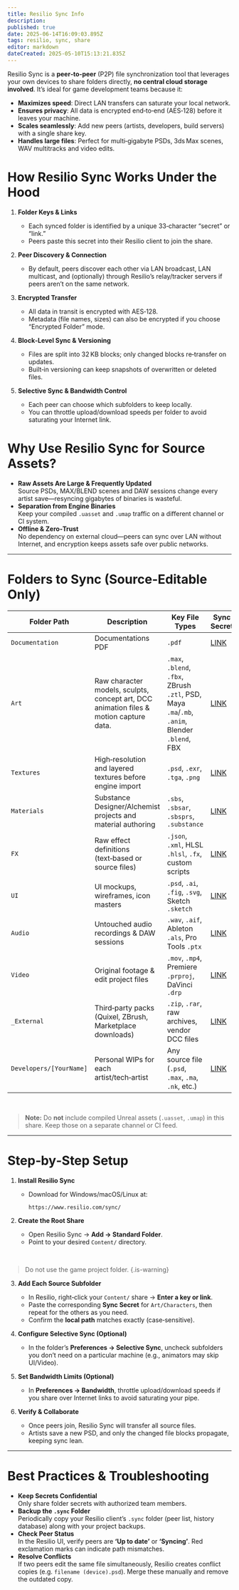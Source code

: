 ```yaml
---
title: Resilio Sync Info
description: 
published: true
date: 2025-06-14T16:09:03.895Z
tags: resilio, sync, share
editor: markdown
dateCreated: 2025-05-10T15:13:21.835Z
---
```


Resilio Sync is a **peer‑to‑peer** (P2P) file synchronization tool that leverages your own devices to share folders directly, **no central cloud storage involved**. It’s ideal for game development teams because it:

- **Maximizes speed**: Direct LAN transfers can saturate your local network.  
- **Ensures privacy**: All data is encrypted end‑to‑end (AES‑128) before it leaves your machine.  
- **Scales seamlessly**: Add new peers (artists, developers, build servers) with a single share key.  
- **Handles large files**: Perfect for multi‑gigabyte PSDs, 3ds Max scenes, WAV multitracks and video edits.

# How Resilio Sync Works Under the Hood  
1. **Folder Keys & Links**  
   - Each synced folder is identified by a unique 33‑character “secret” or “link.”  
   - Peers paste this secret into their Resilio client to join the share.  

2. **Peer Discovery & Connection**  
   - By default, peers discover each other via LAN broadcast, LAN multicast, and (optionally) through Resilio’s relay/tracker servers if peers aren’t on the same network.

3. **Encrypted Transfer**  
   - All data in transit is encrypted with AES‑128.  
   - Metadata (file names, sizes) can also be encrypted if you choose “Encrypted Folder” mode.

4. **Block‑Level Sync & Versioning**  
   - Files are split into 32 KB blocks; only changed blocks re‑transfer on updates.  
   - Built‑in versioning can keep snapshots of overwritten or deleted files.

5. **Selective Sync & Bandwidth Control**  
   - Each peer can choose which subfolders to keep locally.  
   - You can throttle upload/download speeds per folder to avoid saturating your Internet link.

# Why Use Resilio Sync for Source Assets?  
- **Raw Assets Are Large & Frequently Updated**  
  Source PSDs, MAX/BLEND scenes and DAW sessions change every artist save—resyncing gigabytes of binaries is wasteful.  
- **Separation from Engine Binaries**  
  Keep your compiled `.uasset` and `.umap` traffic on a different channel or CI system.  
- **Offline & Zero‑Trust**  
  No dependency on external cloud—peers can sync over LAN without Internet, and encryption keeps assets safe over public networks.

---

# Folders to Sync (Source‑Editable Only)

| **Folder Path**                           | **Description**                                                   | **Key File Types**                                  | **Sync Secret** |
|-------------------------------------------|-------------------------------------------------------------------|-----------------------------------------------------|-----------------|
| `Documentation`           | Documentations PDF                       | `.pdf`        | [LINK](https://link.resilio.com/#f=Documentation&sz=27E6&t=2&s=TZMDSYGMEM5S56E6J4BDLD4LYRVG54ZRBPEIIVUT342AB4WWWMYQ&i=CXHHP5YLJAGXTC2AKUEPORXI3BEJGLUW6&v=3.0&a=2)      |
| `Art`           | Raw character models, sculpts, concept art, DCC animation files & motion capture data.                       | `.max`, `.blend`, `.fbx`, ZBrush `.ztl`, PSD, Maya `.ma`/`.mb`, `.anim`, Blender `.blend`, FBX        | [LINK](https://link.resilio.com/#f=Art&sz=0&t=2&s=WDSOL2YN4RUMTTMMU3U635UL4JDWN2ICYOGIMWGYC43IVR5ALWAA&i=CCFMOVIZ6VMRS6DLOUHUN2UMHNLQG4AWP&v=3.0&a=3)      |
| `Textures`                        | High‑resolution and layered textures before engine import         | `.psd`, `.exr`, `.tga`, `.png`                      | [LINK](https://link.resilio.com/#f=Textures&sz=0&t=2&s=JHRH5PDV4TD2JOVLUJFIM7QW2AB6TCMMMGKC5XQLA7TDUORQFLDQ&i=CT5BDJ34AKWBKWFKYWRGGSKXBV5BE4D4R&v=3.0&a=3)      |
| `Materials`                | Substance Designer/Alchemist projects and material authoring      | `.sbs`, `.sbsar`, `.sbsprs`, `.substance`           | [LINK](https://link.resilio.com/#f=Materials&sz=0&t=2&s=H5R3G2HJXWXF5YSHPBJOTRORTYXDRHBX6HJNQXTHRYDIZI2DZHDQ&i=CESEWCQWIVPD3VJ5KTJ4AT32PABSWWY3F&v=3.0&a=3)      |
| `FX`                       | Raw effect definitions (text‑based or source files)               | `.json`, `.xml`, HLSL `.hlsl`, `.fx`, custom scripts| [LINK](https://link.resilio.com/#f=FX&sz=0&t=2&s=ZLH6A54YAYOIMVJVZMCM6JBOUSWDC5AVOGKHWFETXN4WVJS3PYEA&i=CRQACV67HJAKJ3V7CTNNCC4F3XDEY3EWN&v=3.0&a=3)      |
| `UI`                       | UI mockups, wireframes, icon masters                              | `.psd`, `.ai`, `.fig`, `.svg`, Sketch `.sketch`     | [LINK](https://link.resilio.com/#f=UI&sz=0&t=2&s=J7XY5FA7DGZKVKGZUJAMVDI4DARTCJTHSU4GYUQWKQ6WBNAUA6FQ&i=CO7HA46RKYF5OAYAQ673YUNKHV3FKWSNV&v=3.0&a=3)      |
| `Audio`                    | Untouched audio recordings & DAW sessions                         | `.wav`, `.aif`, Ableton `.als`, Pro Tools `.ptx`    | [LINK](https://link.resilio.com/#f=Audio&sz=0&t=2&s=XQWPLODHC43PW4OX5UG6YGAYA4DHRYG7PLAKTNXXO4UUOBIAIELA&i=CV6TABLJ2TXOHJL5HQJ2DOITOHH64URTD&v=3.0&a=3)      |
| `Video`                    | Original footage & edit project files                             | `.mov`, `.mp4`, Premiere `.prproj`, DaVinci `.drp`  | [LINK](https://link.resilio.com/#f=Video&sz=0&t=2&s=WRGRBM2MVET45UNPLCDJ7HWKJUAXXGJ7JODXSXPAZVYUNJMZKHIQ&i=CLFXNTUI4G5FLZBZLUYAFUALTOU4TMZPZ&v=3.0&a=3)      |
| `_External`                       | Third‑party packs (Quixel, ZBrush, Marketplace downloads)         | `.zip`, `.rar`, raw archives, vendor DCC files      | [LINK](https://link.resilio.com/#f=_External&sz=0&t=2&s=W4O262E6ERBCP5ODPKTXHQ72VCDK345CFXORTL6R5WADFFZUSNSA&i=CNGQG2HPQS2OBUWPYCIJSKG44ROVERWD3&v=3.0&a=3)      |
| `Developers/[YourName]`           | Personal WIPs for each artist/tech‑artist                         | Any source file (`.psd`, `.max`, `.ma`, `.nk`, etc.)| [LINK](https://link.resilio.com/#f=Developers&sz=0&t=2&s=BEK3F3623OTT3WLYFND6D6BFTMQYNZN4P73MQPVBKUKJ2C5JMV6A&i=CPISB73EVZNVAHYZEK6BE6BCQEX47YVBS&v=3.0&a=3)      |

<br>

> **Note:** Do **not** include compiled Unreal assets (`.uasset`, `.umap`) in this share. Keep those on a separate channel or CI feed.

---

# Step‑by‑Step Setup

1. **Install Resilio Sync**  
   - Download for Windows/macOS/Linux at:  
     ```
     https://www.resilio.com/sync/
     ```

2. **Create the Root Share**  
   - Open Resilio Sync → **Add → Standard Folder**.  
   - Point to your desired `Content/` directory.

<br>

> Do not use the game project folder.
{.is-warning}


3. **Add Each Source Subfolder**  
   - In Resilio, right‑click your `Content/` share → **Enter a key or link**.  
   - Paste the corresponding **Sync Secret** for `Art/Characters`, then repeat for the others as you need.
   - Confirm the **local path** matches exactly (case‑sensitive).

4. **Configure Selective Sync (Optional)**  
   - In the folder’s **Preferences → Selective Sync**, uncheck subfolders you don’t need on a particular machine (e.g., animators may skip UI/Video).

5. **Set Bandwidth Limits (Optional)**  
   - In **Preferences → Bandwidth**, throttle upload/download speeds if you share over Internet links to avoid saturating your pipe.

6. **Verify & Collaborate**  
   - Once peers join, Resilio Sync will transfer all source files.  
   - Artists save a new PSD, and only the changed file blocks propagate, keeping sync lean.

---

# Best Practices & Troubleshooting

- **Keep Secrets Confidential**  
  Only share folder secrets with authorized team members.  
- **Backup the `.sync` Folder**  
  Periodically copy your Resilio client’s `.sync` folder (peer list, history database) along with your project backups.  
- **Check Peer Status**  
  In the Resilio UI, verify peers are **‘Up to date’** or **‘Syncing’**. Red exclamation marks can indicate path mismatches.  
- **Resolve Conflicts**  
  If two peers edit the same file simultaneously, Resilio creates conflict copies (e.g. `filename (device).psd`). Merge these manually and remove the outdated copy.  

